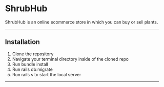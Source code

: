 ShrubHub
========================

ShrubHub is an online ecommerce store in which you can buy or sell plants.

---

## Installation

1. Clone the repository
2. Navigate your terminal directory inside of the cloned repo
3. Run bundle install
4. Run rails db:migrate
5. Run rails s to start the local server

---
